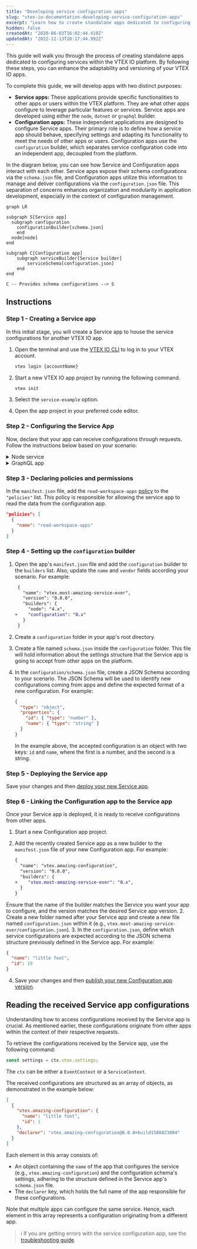 ```yaml
---
title: "Developing service configuration apps"
slug: "vtex-io-documentation-developing-service-configuration-apps"
excerpt: "Learn how to create standalone apps dedicated to configuring services within the VTEX IO platform."
hidden: false
createdAt: "2020-06-03T16:02:44.410Z"
updatedAt: "2022-12-13T20:17:44.992Z"
---
```


This guide will walk you through the process of creating standalone apps dedicated to configuring services within the VTEX IO platform. By following these steps, you can enhance the adaptability and versioning of your VTEX IO apps.

To complete this guide, we will develop apps with two distinct purposes:

- **Service apps:** These applications provide specific functionalities to other apps or users within the VTEX platform. They are what other apps configure to leverage particular features or services. Service apps are developed using either the `node`, `dotnet` or `graphql` builder.
- **Configuration apps:** These independent applications are designed to configure Service apps. Their primary role is to define how a service app should behave, specifying settings and adapting its functionality to meet the needs of other apps or users. Configuration apps use the `configuration` builder, which separates service configuration code into an independent app, decoupled from the platform.

In the diagram below, you can see how Service and Configuration apps interact with each other. Service apps expose their schema configurations via the `schema.json` file, and Configuration apps utilize this information to manage and deliver configurations via the `configuration.json` file. This separation of concerns enhances organization and modularity in application development, especially in the context of configuration management.

```mermaid
graph LR

subgraph S[Service app]
  subgraph configuration
    configurationBuilder[schema.json]
    end
  node[node]
end

subgraph C[Configuration app]
    subgraph serviceBuilder[Service builder]
        serviceSchema[configuration.json]
    end
end

C -- Provides schema configurations --> S
```

## Instructions

### Step 1 - Creating a Service app

In this initial stage, you will create a Service app to house the service configurations for another VTEX IO app.

1. Open the terminal and use the [VTEX IO CLI](https://developers.vtex.com/docs/guides/vtex-io-documentation-vtex-io-cli-installation-and-command-reference/) to log in to your VTEX account.

   ```sh
   vtex login {accountName}
   ```

2. Start a new VTEX IO app project by running the following command.

   ```sh
   vtex init
   ```

3. Select the `service-example` option.
4. Open the app project in your preferred code editor.

### Step 2 - Configuring the Service App

Now, declare that your app can receive configurations through requests. Follow the instructions below based on your scenario:

<details>
<summary>Node service</summary>

In the `node/service.json` file, add `"settingsType": "workspace"` to define which routes will be able to receive configurations through requests. For example:

```json
"routes": {
  "status": {
    "path": "/_v/status/:code",
    "public": true,
    "settingsType": "workspace"
  },
}
```

It is also possible to define your configurations through event listening. In this case, you should add in the `node/service.json` file something similar to the example below, replacing the values according to your needs:

```json
"events": {
  "eventHandler": {
    "sender": "appEmittingTheEvent",
    "keys": ["topic"],
    "settingsType": "workspace"
  },
}
```

</details>

<details>
<summary>GraphQL app</summary>

If you are developing a GraphQL app, add the `@settings` directive to all queries that can receive configurations.

A [GraphQL Directive](https://graphql.org/learn/queries/#directives) is a way of changing how the query will be performed. When you add the `settings` directive, the system knows it must search for configurations for that service. Under the hood, this directive is including one extra step to the query, which is responsible for finding all the configurations and adding them to the context.

Take the [`graphql-example`](https://github.com/vtex-apps/graphql-example) app as an example. In this app's root directory, you'll see the following file `grapqhl/schema.graphql`. Now, if you open it and add the `@settings` directive to the query `book`, you'll have something like:

```diff
 type Query {
-    book(id: ID!): Book
+    book(id: ID!): Book @settings(settingsType: "workspace")
 }

+ @settings(settingsType: "workspace")
```

</details>

### Step 3 - Declaring policies and permissions

In the `manifest.json` file, add the `read-workspace-apps` [policy](https://developers.vtex.com/docs/guides/vtex-io-documentation-policies) to the `"policies"` list. This policy is responsible for allowing the service app to read the data from the configuration app.

```json
"policies": [
  {
    "name": "read-workspace-apps"
  }
]
```

### Step 4 - Setting up the `configuration` builder

1. Open the app's `manifest.json` file and add the `configuration` builder to the `builders` list. Also, update the `name` and `vendor` fields according your scenario. For example:

   ```diff
    {
      "name": "vtex.most-amazing-service-ever",
      "version": "0.0.0",
      "builders": {
        "node": "4.x",
   +    "configuration": "0.x"
      }
    }
   ```

2. Create a `configuration` folder in your app's root directory.
3. Create a file named `schema.json` inside the `configuration` folder. This file will hold information about the settings structure that the Service app is going to accept from other apps on the platform.
4. In the `configuration/schema.json` file, create a JSON Schema according to your scenario. The JSON Schema will be used to identify new configurations coming from apps and define the expected format of a new configuration. For example:

   ```json
   {
     "type": "object",
     "properties": {
       "id": { "type": "number" },
       "name": { "type": "string" }
     }
   }
   ```

   In the example above, the accepted configuration is an object with two keys: `id` and `name`, where the first is a number, and the second is a string.

### Step 5 - Deploying the Service app

Save your changes and then [deploy your new Service app](https://developers.vtex.com/docs/guides/vtex-io-documentation-making-your-new-app-version-publicly-available).

### Step 6 - Linking the Configuration app to the Service app

Once your Service app is deployed, it is ready to receive configurations from other apps.

1. Start a new Configuration app project.
2. Add the recently created Service app as a new builder to the `manifest.json` file of your new Configuration app. For example:

   ```diff
   {
     "name": "vtex.amazing-configuration",
     "version": "0.0.0",
     "builders": {
   +    "vtex.most-amazing-service-ever": "0.x",
     }
   }
   ```

  Ensure that the name of the builder matches the Service you want your app to configure, and the version matches the desired Service app version.
2. Create a new folder named after your Service app and create a new file named `configuration.json` within it (e.g., `vtex.most-amazing-service-ever/configuration.json`).
3. In the `configuration.json`, define which service configurations are expected according to the JSON schema structure previously defined in the Service app. For example:

   ```json
   {
     "name": "little foot",
     "id": 19
   }
   ```

4. Save your changes and then [publish your new Configuration app version](https://developers.vtex.com/docs/guides/vtex-io-documentation-publishing-an-app/).

## Reading the received Service app configurations

Understanding how to access configurations received by the Service app is crucial. As mentioned earlier, these configurations originate from other apps within the context of their respective requests.

To retrieve the configurations received by the Service app, use the following command:

```js
const settings = ctx.vtex.settings;
```

The `ctx` can be either a `EventContext` or a `ServiceContext`.

The received configurations are structured as an array of objects, as demonstrated in the example below:

```json
[
  {
    "vtex.amazing-configuration": {
      "name": "little foot",
      "id": 1
    },
    "declarer": "vtex.amazing-configuration@0.0.0+build1580823094"
  }
]
```

Each element in this array consists of:

- An object containing the `name` of the app that configures the service (e.g., `vtex.amazing-configuration`) and the configuration schema's settings, adhering to the structure defined in the Service app's `schema.json` file.
- The `declarer` key, which holds the full name of the app responsible for these configurations.

Note that multiple apps can configure the same service. Hence, each element in this array represents a configuration originating from a different app.

> ℹ️ If you are getting errors with the service configuration app, see the [troubleshooting guide](https://developers.vtex.com/docs/guides/i-am-getting-errors-with-my-service-configuration-app).
